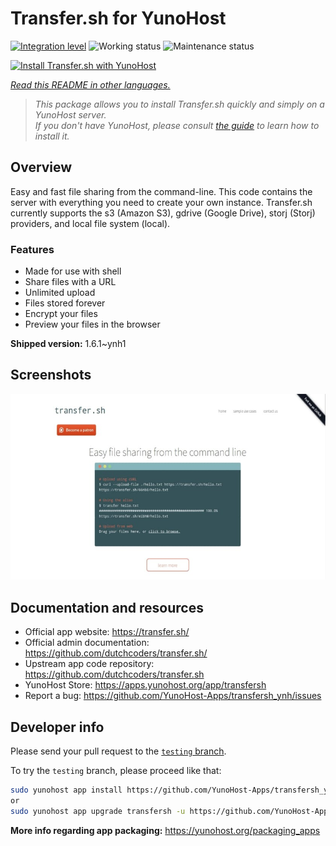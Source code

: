 <!--
N.B.: This README was automatically generated by <https://github.com/YunoHost/apps/tree/master/tools/readme_generator>
It shall NOT be edited by hand.
-->

# Transfer.sh for YunoHost

[![Integration level](https://dash.yunohost.org/integration/transfersh.svg)](https://dash.yunohost.org/appci/app/transfersh) ![Working status](https://ci-apps.yunohost.org/ci/badges/transfersh.status.svg) ![Maintenance status](https://ci-apps.yunohost.org/ci/badges/transfersh.maintain.svg)

[![Install Transfer.sh with YunoHost](https://install-app.yunohost.org/install-with-yunohost.svg)](https://install-app.yunohost.org/?app=transfersh)

*[Read this README in other languages.](./ALL_README.md)*

> *This package allows you to install Transfer.sh quickly and simply on a YunoHost server.*  
> *If you don't have YunoHost, please consult [the guide](https://yunohost.org/install) to learn how to install it.*

## Overview

Easy and fast file sharing from the command-line. This code contains the server with everything you need to create your own instance.
Transfer.sh currently supports the s3 (Amazon S3), gdrive (Google Drive), storj (Storj) providers, and local file system (local).

### Features

- Made for use with shell
- Share files with a URL
- Unlimited upload
- Files stored forever
- Encrypt your files
- Preview your files in the browser


**Shipped version:** 1.6.1~ynh1

## Screenshots

![Screenshot of Transfer.sh](./doc/screenshots/transfer.sh-about.jpg)

## Documentation and resources

- Official app website: <https://transfer.sh/>
- Official admin documentation: <https://github.com/dutchcoders/transfer.sh/>
- Upstream app code repository: <https://github.com/dutchcoders/transfer.sh>
- YunoHost Store: <https://apps.yunohost.org/app/transfersh>
- Report a bug: <https://github.com/YunoHost-Apps/transfersh_ynh/issues>

## Developer info

Please send your pull request to the [`testing` branch](https://github.com/YunoHost-Apps/transfersh_ynh/tree/testing).

To try the `testing` branch, please proceed like that:

```bash
sudo yunohost app install https://github.com/YunoHost-Apps/transfersh_ynh/tree/testing --debug
or
sudo yunohost app upgrade transfersh -u https://github.com/YunoHost-Apps/transfersh_ynh/tree/testing --debug
```

**More info regarding app packaging:** <https://yunohost.org/packaging_apps>

